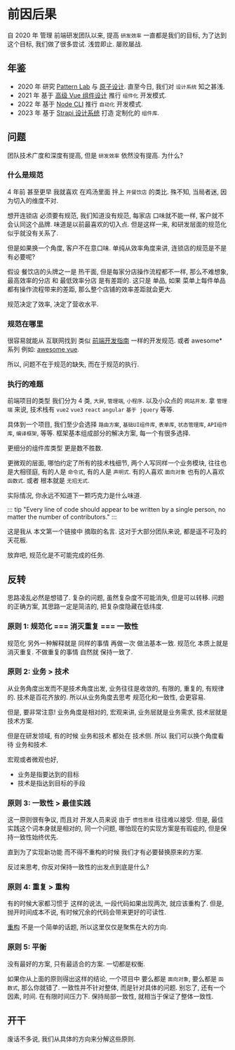 # 前因后果

自 2020 年 管理 前端研发团队以来, 提高 `研发效率` 一直都是我们的目标, 为了达到这个目标, 我们做了很多尝试. 浅尝即止. 屡败屡战.

## 年鉴

- 2020 年 研究 [Pattern Lab](https://patternlab.io/) 与 [原子设计](https://atomicdesign.bradfrost.com/table-of-contents/). 直至今日, 我们对 `设计系统` 知之甚浅.
- 2021 年 基于 [高级 Vue 组件设计](https://learn.adamwathan.com/courses) 推行 `组件化` 开发模式.
- 2022 年 基于 [Node CLI](https://courses.ahmadawais.com/nodecli/) 推行 `自动化` 开发模式.
- 2023 年 基于 [Strapi 设计系统](https://github.com/strapi/design-system) 打造 定制化的 `组件库`.

## 问题

团队技术广度和深度有提高, 但是 `研发效率` 依然没有提高. 为什么?

### 什么是规范

4 年前 甚至更早 我就喜欢 在鸡汤里面 拌上 `开餐饮店` 的类比. 殊不知, 当局者迷, 因为切入的维度不对.

想开连锁店 必须要有规范, 我们知道没有规范, 每家店 口味就不能一样, 客户就不会认同这个品牌. 味道是以前最喜欢的切入点. 但是这样一来, 和研发层面的规范化似乎就没有关系了.

但是如果换一个角度, 客户不在意口味. 单纯从效率角度来讲, 连锁店的规范是不是有必要呢?

假设 餐饮店的头牌之一是 热干面, 但是每家分店操作流程都不一样, 那么不难想象, 最高效率的分店 和 最低效率分店 是有差距的. 这只是 单品, 如果 菜单上每件单品 都有操作流程带来的差距, 那么整个店铺的效率差距就会更大.

规范决定了效率, 决定了营收水平.

### 规范在哪里

很容易就能从 互联网找到 类似 [前端开发指南](https://github.com/juntossomosmais/frontend-guideline#2-architecture) 一样的开发规范. 或者 awesome\* 系列 例如: [awesome vue](https://github.com/vuejs/awesome-vue).

所以, 问题不在于规范的缺失, 而在于规范的执行.

### 执行的难题

前端项目的类型 我们分为 4 类, `大屏`, `管理端`, `小程序`. 以及小众点的 `网站开发`. 拿 `管理端` 来说, 技术栈有 `vue2` `vue3` `react` `angular` `基于 jquery` 等等.

具体到一个项目, 我们至少会选择 `路由方案`, `基础UI组件库`, `表单库`, `状态管理库`, `API组件库`, `编译框架`, 等等. 框架基本组成部分的解决方案, 每一个有很多选择.

更细分的组件库类型 更是数不胜数.

更微观的层面, 哪怕约定了所有的技术栈细节, 两个人写同样一个业务模块, 往往也是大相径庭, 有的人是 `命令式`, 有的人是 `声明式`. 有的人喜欢 `面向对象` 也有的人喜欢 `函数式`. 或者 根本就是 `无招无式`.

实际情况, 你永远不知道下一颗巧克力是什么味道.

::: tip
"Every line of code should appear to be written by a single person, no matter the number of contributors."
:::

这是我从 本文第一个链接中 摘取的名言. 这对于大部分团队来说, 都是遥不可及的天花板.

放弃吧, 规范化是不可能完成的任务.

## 反转

思路凌乱必然是想错了. 复杂的问题, 虽然复杂度不可能消失, 但是可以转移. 问题的正确方案, 其思路一定是简洁的, 把复杂度隐藏在低纬度.

### 原则 1: 规范化 === 消灭重复 === 一致性

规范化 另外一种解释就是 同样的事情 再做一次 做法基本一致. 规范化 本质上就是 消灭重复. 不做重复的事情 自然就 保持一致了.

### 原则 2: 业务 > 技术

从业务角度出发而不是技术角度出发, 业务往往是收敛的, 有限的, 重复的, 有规律的. 技术是百花齐放的. 所以从业务角度去思考 规范化和一致性, 会更容易.

但是, 要非常注意! 业务角度是相对的, 宏观来讲, 业务层就是业务需求, 技术层就是技术方案.

但是在研发领域, 有的时候 业务和技术 都处在 技术侧. 所以 我们可以换个角度看待 业务和技术.

宏观或者微观也好,

- 业务是指要达到的目标
- 技术是指达到目标的手段

### 原则 3: 一致性 > 最佳实践

这一原则很有争议, 而且对 开发人员来说 由于 `惯性思维` 往往难以接受. 但是, 最佳实践这个词本身就是相对的, 同一个问题, 哪怕现在的实现方案是有瑕疵的, 但是保持一致性始终优先.

直到为了实现新功能 而不得不重构的时候 我们才有必要替换原来的方案.

反过来思考, 你反对保持一致性的出发点到底是什么?

### 原则 4: 重复 > 重构

有的时候大家都习惯于 这样的说法, 一段代码如果出现两次, 就应该重构了. 但是, 抛开时间成本不说, 有时候冗余的代码会带来更好的可读性.

[重构](https://martinfowler.com/books/refactoring.html) 不是一个简单的话题, 所以这里仅仅是聚焦在大的方向.

### 原则 5: 平衡

没有最好的方案, 只有最适合的方案. 一切都是权衡.

如果你从上面的原则得出这样的结论, 一个项目中 要么都是 `面向对象`, 要么都是 `函数式`, 那么你就错了. 一致性并不针对整体, 而是针对具体的问题. 别忘了, 还有一个因素, 时间. 在有限时间压力下. 保持局部一致性, 就相当于保证了整体一致性.

## 开干

废话不多说, 我们从具体的方向来分解这些原则.
